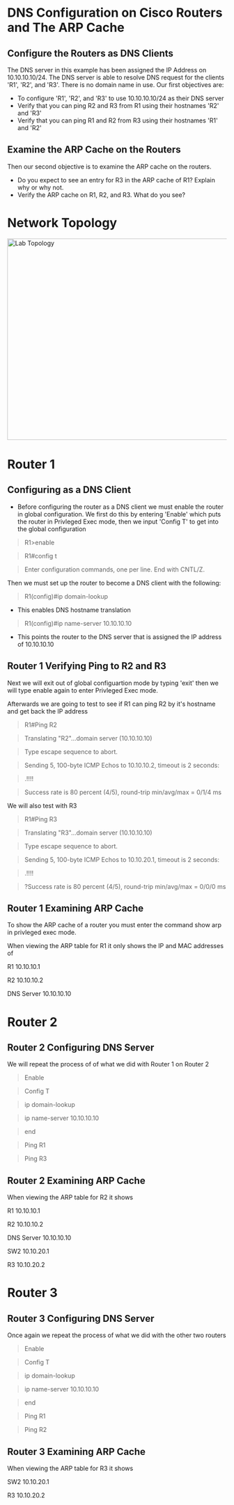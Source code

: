 # DNS Configuration on Cisco Routers and The ARP Cache

## Configure the Routers as DNS Clients
The DNS server in this example has been assigned the IP Address on 10.10.10.10/24. The DNS server is able to resolve DNS request for the clients 'R1', 'R2', and 'R3'. There is no domain name in use.
Our first objectives are:
- To configure 'R1', 'R2', and 'R3' to use 10.10.10.10/24 as their DNS server
-  Verify that you can ping R2 and R3 from R1 using their hostnames 'R2' and 'R3'
-  Verify that you can ping R1 and R2 from R3 using their hostnames 'R1' and 'R2'

## Examine the ARP Cache on the Routers
Then our second objective is to examine the ARP cache on the routers.
- Do you expect to see an entry for R3 in the ARP cache of R1? Explain why or why not.
- Verify the ARP cache on R1, R2, and R3. What do you see?

# Network Topology

<img width="667" height="463" alt="Lab Topology" src="https://github.com/user-attachments/assets/7733dbcd-e64b-45d8-a4eb-0b8a6a5aefb9" />


# Router 1
## Configuring as a DNS Client
- Before configuring the router as a DNS client we must enable the router in global configuration. We first do this by entering 'Enable' which puts the router in Privleged Exec mode, then we input 'Config T' to get into the global configuration
>R1>enable

>R1#config t

>Enter configuration commands, one per line.  End with CNTL/Z.

Then we must set up the router to become a DNS client with the following: 
>R1(config)#ip domain-lookup
- This enables DNS hostname translation
>R1(config)#ip name-server 10.10.10.10
- This points the router to the DNS server that is assigned the IP address of 10.10.10.10

## Router 1 Verifying Ping to R2 and R3
Next we will exit out of global configuartion mode by typing 'exit' then we will type enable again to enter Privleged Exec mode.

Afterwards we are going to test to see if R1 can ping R2 by it's hostname and get back the IP address
>R1#Ping R2

>Translating "R2"...domain server (10.10.10.10)

>Type escape sequence to abort.

>Sending 5, 100-byte ICMP Echos to 10.10.10.2, timeout is 2 seconds:

>.!!!!

>Success rate is 80 percent (4/5), round-trip min/avg/max = 0/1/4 ms

We will also test with R3
>R1#Ping R3

>Translating "R3"...domain server (10.10.10.10)

>Type escape sequence to abort.

>Sending 5, 100-byte ICMP Echos to 10.10.20.1, timeout is 2 seconds:

>.!!!!

>?Success rate is 80 percent (4/5), round-trip min/avg/max = 0/0/0 ms

## Router 1 Examining ARP Cache
To show the ARP cache of a router you must enter the command show arp in privleged exec mode.

When viewing the ARP table for R1 it only shows the IP and MAC addresses of

R1 10.10.10.1

R2 10.10.10.2

DNS Server 10.10.10.10

# Router 2
## Router 2 Configuring DNS Server
We will repeat the process of of what we did with Router 1 on Router 2
>Enable

>Config T

>ip domain-lookup

>ip name-server 10.10.10.10

>end

>Ping R1

>Ping R3

## Router 2 Examining ARP Cache
When viewing the ARP table for R2 it shows

R1 10.10.10.1

R2 10.10.10.2

DNS Server 10.10.10.10

SW2 10.10.20.1

R3 10.10.20.2

# Router 3 
## Router 3 Configuring DNS Server
Once again we repeat the process of what we did with the other two routers
>Enable

>Config T

>ip domain-lookup

>ip name-server 10.10.10.10

>end

>Ping R1

>Ping R2

## Router 3 Examining ARP Cache
When viewing the ARP table for R3 it shows

SW2 10.10.20.1

R3 10.10.20.2

